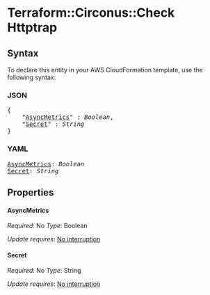 # Terraform::Circonus::Check Httptrap

## Syntax

To declare this entity in your AWS CloudFormation template, use the following syntax:

### JSON

<pre>
{
    "<a href="#asyncmetrics" title="AsyncMetrics">AsyncMetrics</a>" : <i>Boolean</i>,
    "<a href="#secret" title="Secret">Secret</a>" : <i>String</i>
}
</pre>

### YAML

<pre>
<a href="#asyncmetrics" title="AsyncMetrics">AsyncMetrics</a>: <i>Boolean</i>
<a href="#secret" title="Secret">Secret</a>: <i>String</i>
</pre>

## Properties

#### AsyncMetrics

_Required_: No
_Type_: Boolean

_Update requires_: [No interruption](https://docs.aws.amazon.com/AWSCloudFormation/latest/UserGuide/using-cfn-updating-stacks-update-behaviors.html#update-no-interrupt)

#### Secret

_Required_: No
_Type_: String

_Update requires_: [No interruption](https://docs.aws.amazon.com/AWSCloudFormation/latest/UserGuide/using-cfn-updating-stacks-update-behaviors.html#update-no-interrupt)

